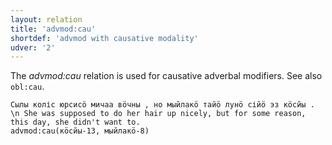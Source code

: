 ```yaml
---
layout: relation
title: 'advmod:cau'
shortdef: 'advmod with causative modality'
udver: '2'
---
```


The _advmod:cau_ relation is used for causative adverbal modifiers.
See also `obl:cau`.

~~~ sdparse
Сылы коліс юрсисӧ мичаа вӧчны , но мыйлакӧ тайӧ лунӧ сійӧ эз кӧсйы . \n She was supposed to do her hair up nicely, but for some reason, this day, she didn't want to.
advmod:cau(кӧсйы-13, мыйлакӧ-8)
~~~

<!-- Interlanguage links updated St lis 3 20:58:36 CET 2021 -->
